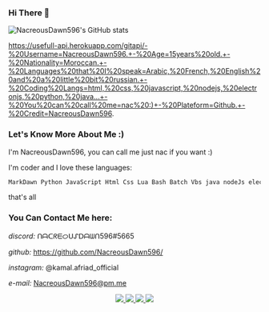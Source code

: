 ### Hi There 👋

![NacreousDawn596's GitHub stats](https://github-readme-stats.vercel.app/api?username=NacreousDawn596)

https://usefull-api.herokuapp.com/gitapi/-%20Username=NacreousDawn596.+-%20Age=15years%20old.+-%20Nationality=Moroccan.+-%20Languages%20that%20I%20speak=Arabic,%20French,%20English%20and%20a%20little%20bit%20russian.+-%20Coding%20Langs=html,%20css,%20javascript,%20nodejs,%20electronjs,%20python,%20java...+-%20You%20can%20call%20me=nac%20:)+-%20Plateform=Github.+-%20Credit=NacreousDawn596.

### Let's Know More About Me :)

I'm NacreousDawn596, you can call me just nac if you want :)

I'm coder and I love these languages:
```md
MarkDawn Python JavaScript Html Css Lua Bash Batch Vbs java nodeJs electronJs 
```

that's all

### You Can Contact Me here:

*discord:* ᑎᗩᑕᖇᗴᝪᑌᔑᗞᗩᗯᑎ596#5665

*github:* https://github.com/NacreousDawn596/

*instagram:* @kamal.afriad_official

*e-mail:* NacreousDawn596@pm.me

<p align="center">
  <a href="https://telegram.me/NacreousDawn596">
    <img src="https://img.shields.io/badge/-TELEGRAM-blue?logo=telegram&labelColor=3b3b3b&color=white">
  </a>
  <a href="https://instagram.com/kamal.afriad_official">
    <img src="https://img.shields.io/badge/-INSTAGRAM-blue?logo=instagram&logoColor=ff00ca&labelColor=3b3b3b&color=white">
  </a>
  <a href="https://tiktok.com/@nacreousdawn596">
    <img src="https://img.shields.io/badge/-TIKTOK-blue?logo=tiktok&labelColor=3b3b3b&color=white">
  </a>
  <a href="https://discordapp.com/users/778627103578783776">
    <img src="https://img.shields.io/badge/-DISCORD-white?logo=discord&logoColor=#563C5C&labelColor=black&color=white">
  </a>
</p>

